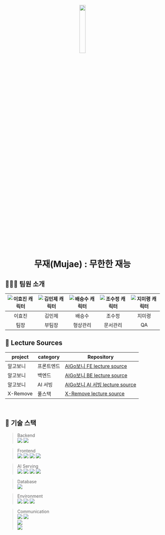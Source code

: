 <div align="center">

<p align="center">
  <img src="https://github.com/TEAM-MUJAE/.github/assets/132265893/9c383e09-a60c-423f-a332-c3f8df687bbe" style = "height:20%; width:20%;">
</p>

# 무재(Mujae) : 무한한 재능

</div>


## 🧑‍🤝‍🧑 팀원 소개
| <div align="center">![이효진 캐릭터](https://github.com/TEAM-MUJAE/.github/assets/132265893/863c86d8-cb8d-40fd-9444-6c00bb8376b9)</div> | <div align="center">![김민제 캐릭터](https://github.com/TEAM-MUJAE/.github/assets/132265893/24fb3204-993d-4e9d-a6ab-ad00acc44f33)</div> | <div align="center">![배승수 캐릭터](https://github.com/TEAM-MUJAE/.github/assets/132265893/1356f161-55b1-4c62-895e-f106e8d0079f)</div> | <div align="center">![조수정 캐릭터](https://github.com/TEAM-MUJAE/.github/assets/132265893/902c79dd-a69a-4d03-acd3-cd8606b878ee)</div> | <div align="center">![지미령 캐릭터](https://github.com/TEAM-MUJAE/.github/assets/132265893/edebbc07-197e-4ab8-81c0-eee041bd7129)</div> | 
| ----- | ------- | ------ | ------- | ------ |
| <div align="center">이효진</div> | <div align="center">김민제</div> | <div align="center">배승수</div> | <div align="center">조수정</div> | <div align="center">지미령</div> |
| <div align="center">팀장</div> | <div align="center">부팀장</div> | <div align="center">형상관리</div> | <div align="center">문서관리</div> | <div align="center">QA</div> |
</hr>

## 🔎 Lecture Sources

<div align="center">


| project | category | Repository |
| ------ | ------ | ------ |
| 알고보니 | 프론트엔드 | [AlGo보니 FE lecture source](https://github.com/TEAM-MUJAE/Face_AI_Model_Service_FE) |
| 알고보니 | 백엔드 | [AlGo보니 BE lecture source](https://github.com/TEAM-MUJAE/Face_AI_Model_Service_BE) |
| 알고보니 | AI 서빙 | [AlGo보니 AI 서빙 lecture source](https://github.com/TEAM-MUJAE/Face_AI_Model_Service_AI_Serving) |
| X-Remove | 풀스택 | [X-Remove lecture source](https://github.com/TEAM-MUJAE/x-remove) |
</div>

&nbsp; 


## 🔧 기술 스택

> Backend <br/>
        <img src="https://img.shields.io/badge/Java-ED8B00?style=flat&logo=openjdk&logoColor=white"/>
        <img src="https://img.shields.io/badge/SpringBoot-6DB33F?style=flat&logo=SpringBoot&logoColor=white"/> <br/>
	
> Frontend <br/>
        <img src="https://img.shields.io/badge/HTML-E34F26?style=flat&logo=HTML5&logoColor=white"/>
        <img src="https://img.shields.io/badge/CSS-1572B6?style=flat&logo=CSS3&logoColor=white"/> 
        <img src="https://img.shields.io/badge/Javascript-F7DF1E?style=flat&logo=Javascript&logoColor=white"/> 
        <img src="https://img.shields.io/badge/React-61DAFB?style=flat&logo=React&logoColor=white"/><br/>

 > AI Serving <br/>
        <img src="https://img.shields.io/badge/Python-3776AB?style=flat&logo=python&logoColor=white"/>
        <img src="https://img.shields.io/badge/FastAPI-009688?style=flat&logo=fastapi&logoColor=white"/> 
        <img src="https://img.shields.io/badge/PyTorch-EE4C2C?style=flat&logo=pytorch&logoColor=white"/> 
        <img src="https://img.shields.io/badge/Anaconda-44A833?style=flat&logo=anaconda&logoColor=white"/><br/>
	
> Database <br/>
        <img src="https://img.shields.io/badge/MySQL-4479A1?style=flat&logo=MySQL&logoColor=white"/><br/>
	
> Environment <br/>
        <img src="https://img.shields.io/badge/Intellij IDEA-000000?style=flat&logo=IntellijIDEA&logoColor=white"/> 
        <img src="https://img.shields.io/badge/Visual Studio Code-007ACC?style=flat&logo=visualstudiocode&logoColor=white"/>
        <img src="https://img.shields.io/badge/Android Studio-3DDC84?style=flat&logo=androidstudio&logoColor=white"/>

 
> Communication <br/>
 	<img src="https://img.shields.io/badge/Notion-000000?style=flat&logo=Notion&logoColor=white"/>
	<img src="https://img.shields.io/badge/GitHub-000000?style=flat&logo=Github&logoColor=white"/> <br/>
	<img src="https://img.shields.io/badge/Slack-000000?style=flat&logo=slack&logoColor=white"/> <br/>
	<img src="https://img.shields.io/badge/GoogleDrive-4285F4?style=flat&logo=googledrive&logoColor=white"/> <br/>
